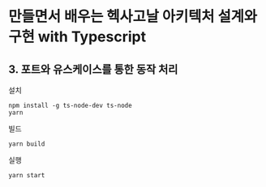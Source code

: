# 만들면서 배우는 헥사고날 아키텍처 설계와 구현 with Typescript

## 3. 포트와 유스케이스를 통한 동작 처리

설치

```
npm install -g ts-node-dev ts-node
yarn
```

빌드

```
yarn build
```

실행

```
yarn start
```
